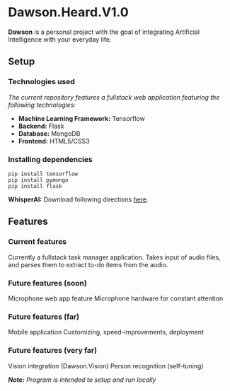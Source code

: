 # Dawson.Heard.V1.0

**Dawson** is a personal project with the goal of integrating Artificial Intelligence with your everyday life.

## Setup
### Technologies used
*The current repository features a fullstack web application featuring the following technologies:*
+ **Machine Learning Framework:** Tensorflow
+ **Backend:** Flask
+ **Database:** MongoDB
+ **Frontend:** HTML5/CSS3

### Installing dependencies
```
pip install tensorflow
pip install pymongo
pip install flask
```
**WhisperAI:** Download following directions [here](https://github.com/openai/whisper).

## Features
### Current features
Currently a fullstack task manager application.
Takes input of audio files, and parses them to extract to-do items from the audio.

### Future features (soon)
Microphone web app feature
Microphone hardware for constant attention

### Future features (far)
Mobile application
Customizing, speed-improvements, deployment

### Future features (very far)
Vision integration (Dawson.Vision)
Person recognition (self-tuning)

***Note:** Program is intended to setup and run locally*
